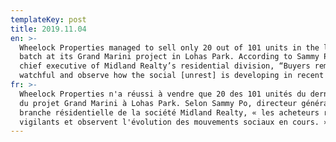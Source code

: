 ```yaml
---
templateKey: post
title: 2019.11.04
en: >-
  Wheelock Properties managed to sell only 20 out of 101 units in the latest
  batch at its Grand Marini project in Lohas Park. According to Sammy Po, the
  chief executive of Midland Realty’s residential division, “Buyers remain
  watchful and observe how the social [unrest] is developing in recent days.”
fr: >-
  Wheelock Properties n'a réussi à vendre que 20 des 101 unités du dernier lot
  du projet Grand Marini à Lohas Park. Selon Sammy Po, directeur général de la
  branche résidentielle de la société Midland Realty, « les acheteurs restent
  vigilants et observent l'évolution des mouvements sociaux en cours. »
---
```


